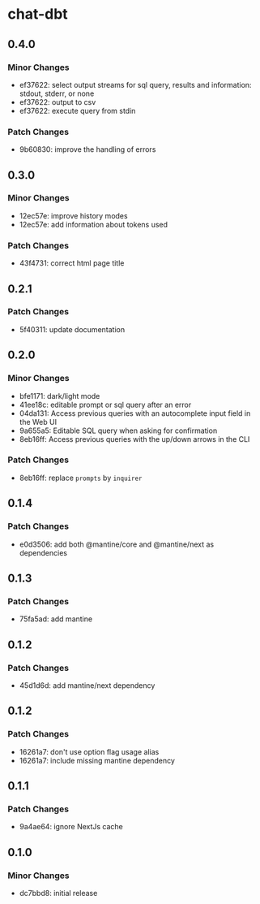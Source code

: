 # chat-dbt

## 0.4.0

### Minor Changes

- ef37622: select output streams for sql query, results and information: stdout, stderr, or none
- ef37622: output to csv
- ef37622: execute query from stdin

### Patch Changes

- 9b60830: improve the handling of errors

## 0.3.0

### Minor Changes

- 12ec57e: improve history modes
- 12ec57e: add information about tokens used

### Patch Changes

- 43f4731: correct html page title

## 0.2.1

### Patch Changes

- 5f40311: update documentation

## 0.2.0

### Minor Changes

- bfe1171: dark/light mode
- 41ee18c: editable prompt or sql query after an error
- 04da131: Access previous queries with an autocomplete input field in the Web UI
- 9a655a5: Editable SQL query when asking for confirmation
- 8eb16ff: Access previous queries with the up/down arrows in the CLI

### Patch Changes

- 8eb16ff: replace `prompts` by `inquirer`

## 0.1.4

### Patch Changes

- e0d3506: add both @mantine/core and @mantine/next as dependencies

## 0.1.3

### Patch Changes

- 75fa5ad: add mantine

## 0.1.2

### Patch Changes

- 45d1d6d: add mantine/next dependency

## 0.1.2

### Patch Changes

- 16261a7: don't use option flag usage alias
- 16261a7: include missing mantine dependency

## 0.1.1

### Patch Changes

- 9a4ae64: ignore NextJs cache

## 0.1.0

### Minor Changes

- dc7bbd8: initial release
